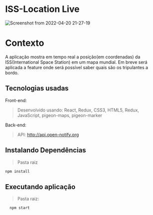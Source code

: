 # ISS-Location Live
![Screenshot from 2022-04-20 21-27-19](https://user-images.githubusercontent.com/29557187/164345885-6ff85f88-f2d2-49be-9fb9-bf6eee03de54.png)

# Contexto
A aplicação mostra em tempo real a posição(em coordenadas) da ISS(International Space Station) em um mapa mundial. 
Em breve será aplicada a feature onde será possível saber quais são os tripulantes a bordo.

## Tecnologias usadas

Front-end:
> Desenvolvido usando: React, Redux, CSS3, HTML5, Redux, JavaScript, pigeon-maps, pigeon-marker

Back-end:
> API: http://api.open-notify.org


## Instalando Dependências

> Pasta raiz
```bash
npm install
``` 

## Executando aplicação


> Pasta raiz:

  ```
    npm start
  ```

